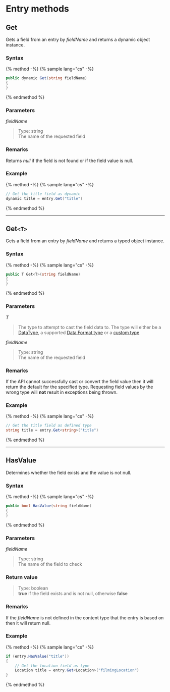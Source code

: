 # Entry methods

## Get

Gets a field from an entry by *fieldName* and returns a dynamic object instance. 

### Syntax

{% method -%}
{% sample lang="cs" -%}
```cs
public dynamic Get(string fieldName)
{
}
```
{% endmethod %}

### Parameters

*fieldName*
> Type: string  
> The name of the requested field

### Remarks

Returns *null* if the field is not found or if the field value is null.

### Example

{% method -%}
{% sample lang="cs" -%}
```cs
// Get the title field as dynamic
dynamic title = entry.Get("title")
```
{% endmethod %}

---

## Get`<T>`

Gets a field from an entry by *fieldName* and returns a typed object instance.

### Syntax

{% method -%}
{% sample lang="cs" -%}

```cs
public T Get<T>(string fieldName)
{
}
```
{% endmethod %}

### Parameters

*T*
> The type to attempt to cast the field data to. The type will either be a [DataType](/common/data-types), a supported [Data Format type](/common/types/README.md) or a [custom type]()

*fieldName*
> Type: string  
> The name of the requested field

### Remarks

If the API cannot successfully cast or convert the field value then it will return the default for the specified type. Requesting field values by the wrong type will __not__ result in exceptions being thrown.

### Example

{% method -%}
{% sample lang="cs" -%}
```cs
// Get the title field as defined type
string title = entry.Get<string>("title")
```
{% endmethod %}

---

## HasValue

Determines whether the field exists and the value is not null.

### Syntax

{% method -%}
{% sample lang="cs" -%}

```cs
public bool HasValue(string fieldName)
{
}
```
{% endmethod %}

### Parameters

*fieldName*
> Type: string  
> The name of the field to check

### Return value
> Type: boolean  
> __true__ if the field exists and is not null, otherwise __false__


### Remarks

If the *fieldName* is not defined in the content type that the entry is based on then it will return null.

### Example

{% method -%}
{% sample lang="cs" -%}
```cs
if (entry.HasValue("title"))
{
    // Get the location field as type
    Location title = entry.Get<Location>("filmingLocation")
}
```
{% endmethod %}